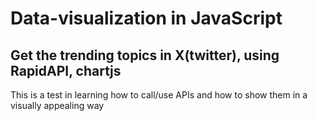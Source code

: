 # Data-visualization in JavaScript
## Get the trending topics in X(twitter), using RapidAPI, chartjs
This is a test in learning how to call/use APIs and how to show them in a visually appealing way
